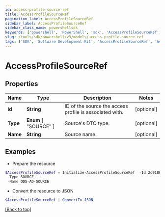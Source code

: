 ```yaml
---
id: access-profile-source-ref
title: AccessProfileSourceRef
pagination_label: AccessProfileSourceRef
sidebar_label: AccessProfileSourceRef
sidebar_class_name: powershellsdk
keywords: ['powershell', 'PowerShell', 'sdk', 'AccessProfileSourceRef', 'AccessProfileSourceRef'] 
slug: /tools/sdk/powershell/v3/models/access-profile-source-ref
tags: ['SDK', 'Software Development Kit', 'AccessProfileSourceRef', 'AccessProfileSourceRef']
---
```



# AccessProfileSourceRef

## Properties

Name | Type | Description | Notes
------------ | ------------- | ------------- | -------------
**Id** | **String** | ID of the source the access profile is associated with. | [optional] 
**Type** |  **Enum** [  "SOURCE" ] | Source's DTO type. | [optional] 
**Name** | **String** | Source name. | [optional] 

## Examples

- Prepare the resource
```powershell
$AccessProfileSourceRef = Initialize-AccessProfileSourceRef  -Id 2c91809773dee3610173fdb0b6061ef4 `
 -Type SOURCE `
 -Name ODS-AD-SOURCE
```

- Convert the resource to JSON
```powershell
$AccessProfileSourceRef | ConvertTo-JSON
```


[[Back to top]](#) 

